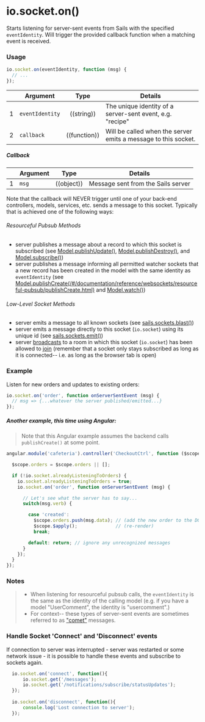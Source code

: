# io.socket.on()

Starts listening for server-sent events from Sails with the specified `eventIdentity`.  Will trigger the provided callback function when a matching event is received.


### Usage

```js
io.socket.on(eventIdentity, function (msg) {
  // ...
});
```

|   | Argument   | Type         | Details |
|---|------------|:------------:|---------|
| 1 | `eventIdentity`      | ((string))   | The unique identity of a server-sent event, e.g. "recipe"
| 2 | `callback` | ((function)) | Will be called when the server emits a message to this socket.

##### Callback

|   | Argument  | Type         | Details |
|---|-----------|:------------:|---------|
| 1 | `msg`     | ((object))        | Message sent from the Sails server


Note that the callback will NEVER trigger until one of your back-end controllers, models, services, etc. sends a message to this socket.  Typically that is achieved one of the following ways:

###### Resourceful Pubsub Methods
+ server publishes a message about a record to which this socket is subscribed (see [Model.publishUpdate()](/#/documentation/reference/websockets/resourceful-pubsub/publishUpdate.html), [Model.publishDestroy()](/#/documentation/reference/websockets/resourceful-pubsub/publishDestroy.html), and [Model.subscribe()](/#/documentation/reference/websockets/resourceful-pubsub/subscribe.html))
+ server publishes a message informing all permitted watcher sockets that a new record has been created in the model with the same identity as `eventIdentity` (see [Model.publishCreate(/#/documentation/reference/websockets/resourceful-pubsub/publishCreate.html)](/#/documentation/reference/websockets/resourceful-pubsub/publishCreate.html) and [Model.watch()](/#/documentation/reference/websockets/resourceful-pubsub/watch.html))

###### Low-Level Socket Methods
+ server emits a message to all known sockets (see [sails.sockets.blast()](/#/documentation/reference/websockets/sails.sockets/sails.sockets.blast.html))
+ server emits a message directly to this socket (`io.socket`) using its unique id (see [sails.sockets.emit()](/#/documentation/reference/websockets/sails.sockets/sails.sockets.emit.html))
+ server [broadcasts](/#/documentation/reference/websockets/sails.sockets/sails.sockets.broadcast.html) to a room in which this socket (`io.socket`) has been allowed to [join](/#/documentation/reference/websockets/sails.sockets/sails.sockets.join.html) (remember that a socket only stays subscribed as long as it is connected-- i.e. as long as the browser tab is open)



### Example

Listen for new orders and updates to existing orders:

```javascript
io.socket.on('order', function onServerSentEvent (msg) {
  // msg => {...whatever the server published/emitted...}
});
```

##### Another example, this time using Angular:

> Note that this Angular example assumes the backend calls `publishCreate()` at some point.

```javascript
angular.module('cafeteria').controller('CheckoutCtrl', function ($scope) {

  $scope.orders = $scope.orders || [];

  if (!io.socket.alreadyListeningToOrders) {
    io.socket.alreadyListeningToOrders = true;
    io.socket.on('order', function onServerSentEvent (msg) {

      // Let's see what the server has to say...
      switch(msg.verb) {

        case 'created':
          $scope.orders.push(msg.data); // (add the new order to the DOM)
          $scope.$apply();              // (re-render)
          break;

        default: return; // ignore any unrecognized messages
      }
    });
  }
});
```

### Notes
>+ When listening for resourceful pubsub calls, the `eventIdentity` is the same as the identity of the calling model (e.g. if you have a model "UserComment", the identity is "usercomment".)
>+ For context-- these types of server-sent events are sometimes referred to as ["comet"](http://en.wikipedia.org/wiki/Comet_(programming)) messages.

### Handle Socket 'Connect' and 'Disconnect' events
If connection to server was interrupted - server was restarted or some network issue - it is possible to handle these events and subscribe to sockets again.
```javascript
  io.socket.on('connect', function(){
      io.socket.get('/messages');
      io.socket.get('/notifications/subscribe/statusUpdates');
  });
  
  io.socket.on('disconnect', function(){
      console.log('Lost connection to server');
  });
```


<docmeta name="uniqueID" value="socketon682488">
<docmeta name="displayName" value="io.socket.on()">


